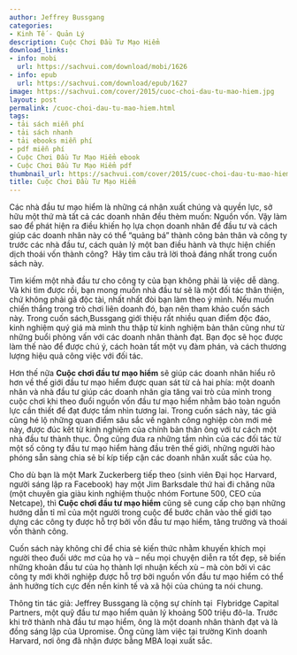 ```yaml
---
author: Jeffrey Bussgang
categories:
- Kinh Tế - Quản Lý
description: Cuộc Chơi Đầu Tư Mạo Hiểm
download_links:
- info: mobi
  url: https://sachvui.com/download/mobi/1626
- info: epub
  url: https://sachvui.com/download/epub/1627
image: https://sachvui.com/cover/2015/cuoc-choi-dau-tu-mao-hiem.jpg
layout: post
permalink: /cuoc-choi-dau-tu-mao-hiem.html
tags:
- tải sách miễn phí
- tải sách nhanh
- tải ebooks miễn phí
- pdf miễn phí
- Cuộc Chơi Đầu Tư Mạo Hiểm ebook
- Cuộc Chơi Đầu Tư Mạo Hiểm pdf
thumbnail_url: https://sachvui.com/cover/2015/cuoc-choi-dau-tu-mao-hiem.jpg
title: Cuộc Chơi Đầu Tư Mạo Hiểm
---
```


 <div class="item-desc text-justify"> <p>Các nhà đầu tư mạo hiểm là những cá nhân xuất chúng và quyền lực, sở hữu một thứ mà tất cả các doanh nhân đều thèm muốn: Nguồn vốn. Vậy làm sao để phát hiện ra điều khiến họ lựa chọn doanh nhân để đầu tư và cách giúp các doanh nhân này có thể “quảng bá” thành công bản thân và công ty trước các nhà đầu tư, cách quản lý một ban điều hành và thực hiện chiến dịch thoái vốn thành công?  Hãy tìm câu trả lời thoả đáng nhất trong cuốn sách này.</p><p>Tìm kiếm một nhà đầu tư cho công ty của bạn không phải là việc dễ dàng. Và khi tìm được rồi, bạn mong muốn nhà đầu tư sẽ là một đối tác thân thiện, chứ không phải gã độc tài, nhất nhất đòi bạn làm theo ý mình. Nếu muốn chiến thắng trong trò chơi liên doanh đó, bạn nên tham khảo cuốn sách này. Trong cuốn sách,Bussgang giới thiệu rất nhiều quan điểm độc đáo, kinh nghiệm quý giá mà mình thu thập từ kinh nghiệm bản thân cũng như từ những buổi phỏng vấn với các doanh nhân thành đạt. Bạn đọc sẽ học được làm thế nào để được chú ý, cách hoàn tất một vụ đàm phán, và cách thương lượng hiệu quả công việc với đối tác.</p><p>Hơn thế nữa <strong>Cuộc chơi đầu tư mạo hiểm</strong> sẽ giúp các doanh nhân hiểu rõ hơn về thế giới đầu tư mạo hiểm được quan sát từ cả hai phía: một doanh nhân và nhà đầu tư giúp các doanh nhân gia tăng vai trò của mình trong cuộc chơi khi theo đuổi nguồn vốn đầu tư mạo hiểm nhằm bảo toàn nguồn lực cần thiết để đạt được tầm nhìn tương lai. Trong cuốn sách này, tác giả cũng hé lộ những quan điểm sâu sắc về ngành công nghiệp còn mới mẻ này, được đúc kết từ kinh nghiệm của chính bản thân ông với tư cách một nhà đầu tư thành thục. Ông cũng đưa ra những tầm nhìn của các đối tác từ một số công ty đầu tư mạo hiểm hàng đầu trên thế giới, những người hào phóng sẵn sàng chia sẻ bí kíp tiếp cận các doanh nhân xuất sắc của họ.</p><p>Cho dù bạn là một Mark Zuckerberg tiếp theo (sinh viên Đại học Harvard, người sáng lập ra Facebook) hay một Jim Barksdale thứ hai đi chăng nữa (một chuyên gia giàu kinh nghiệm thuộc nhóm Fortune 500, CEO của Netcape), thì <strong>Cuộc chơi đầu tư mạo hiểm</strong> cũng sẽ cung cấp cho bạn những hướng dẫn tỉ mỉ của một người trong cuộc để bước chân vào thế giới tạo dựng các công ty được hỗ trợ bởi vốn đầu tư mạo hiểm, tăng trưởng và thoái vốn thành công.</p><p>Cuốn sách này không chỉ để chia sẻ kiến thức nhằm khuyến khích mọi người theo đuổi ước mơ của họ và – nếu mọi chuyện diễn ra tốt đẹp, sẽ biến những khoản đầu tư của họ thành lợi nhuận kếch xù – mà còn bởi vì các công ty mới khởi nghiệp được hỗ trợ bởi nguồn vốn đầu tư mạo hiểm có thể ảnh hưởng tích cực đến nền kinh tế và xã hội của chúng ta nói chung.</p><p>Thông tin tác giả: Jeffrey Bussgang là cộng sự chính tại  Flybridge Capital Partners, một quỹ đầu tư mạo hiểm quản lý khoảng 500 triệu đô-la. Trước khi trở thành nhà đầu tư mạo hiểm, ông là một doanh nhân thành đạt và là đồng sáng lập của Upromise. Ông cũng làm việc tại trường Kinh doanh Harvard, nơi ông đã nhận được bằng MBA loại xuất sắc.</p> </div>